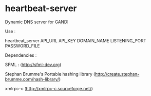 # heartbeat-server
Dynamic DNS server for GANDI

Use :

heartbeat_server API_URL API_KEY DOMAIN_NAME LISTENING_PORT PASSWORD_FILE

Dependencies :

SFML : (http://sfml-dev.org)

Stephan Brumme's Portable hashing library (http://create.stephan-brumme.com/hash-library/)

xmlrpc-c (http://xmlrpc-c.sourceforge.net/)
